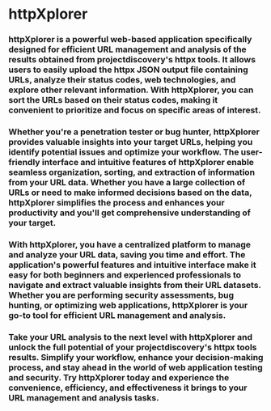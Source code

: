 # httpXplorer
### httpXplorer is a powerful web-based application specifically designed for efficient URL management and analysis of the results obtained from projectdiscovery's httpx tools. It allows users to easily upload the httpx JSON output file containing URLs, analyze their status codes, web technologies, and explore other relevant information. With httpXplorer, you can sort the URLs based on their status codes, making it convenient to prioritize and focus on specific areas of interest.
### Whether you're a penetration tester or bug hunter, httpXplorer provides valuable insights into your target URLs, helping you identify potential issues and optimize your workflow. The user-friendly interface and intuitive features of httpXplorer enable seamless organization, sorting, and extraction of information from your URL data. Whether you have a large collection of URLs or need to make informed decisions based on the data, httpXplorer simplifies the process and enhances your productivity and you'll get comprehensive understanding of your target.

### With httpXplorer, you have a centralized platform to manage and analyze your URL data, saving you time and effort. The application's powerful features and intuitive interface make it easy for both beginners and experienced professionals to navigate and extract valuable insights from their URL datasets. Whether you are performing security assessments, bug hunting, or optimizing web applications, httpXplorer is your go-to tool for efficient URL management and analysis.

### Take your URL analysis to the next level with httpXplorer and unlock the full potential of your projectdiscovery's httpx tools results. Simplify your workflow, enhance your decision-making process, and stay ahead in the world of web application testing and security. Try httpXplorer today and experience the convenience, efficiency, and effectiveness it brings to your URL management and analysis tasks.
